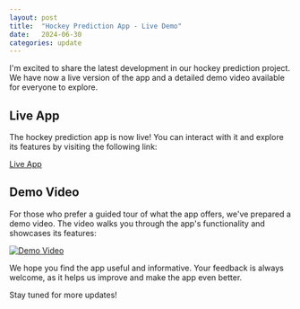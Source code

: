 ```yaml
---
layout: post
title:  "Hockey Prediction App - Live Demo"
date:   2024-06-30
categories: update
---
```


I'm excited to share the latest development in our hockey prediction project. We have now a live version of the app and a detailed demo video available for everyone to explore.

## Live App

The hockey prediction app is now live! You can interact with it and explore its features by visiting the following link:

[Live App](http://hockey-prediction.streamlit.app)

## Demo Video

For those who prefer a guided tour of what the app offers, we've prepared a demo video. The video walks you through the app's functionality and showcases its features:

[![Demo Video](https://img.youtube.com/vi/Lqi4OQlnkHQ/0.jpg)](https://youtu.be/Lqi4OQlnkHQ)

We hope you find the app useful and informative. Your feedback is always welcome, as it helps us improve and make the app even better.

Stay tuned for more updates!